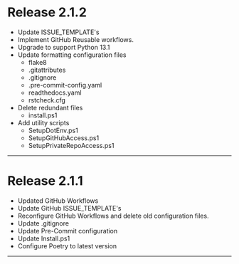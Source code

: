 # Release 2.1.2

- Update ISSUE_TEMPLATE's
- Implement GitHub Reusable workflows.
- Upgrade to support Python 13.1
- Update formatting configuration files
  - flake8
  - .gitattributes
  - .gitignore
  - .pre-commit-config.yaml
  - readthedocs.yaml
  - rstcheck.cfg
- Delete redundant files
  - install.ps1
- Add utility scripts
  - SetupDotEnv.ps1
  - SetupGitHubAccess.ps1
  - SetupPrivateRepoAccess.ps1

______________________________________________________________________

# Release 2.1.1

- Updated GitHub Workflows
- Update GitHub ISSUE_TEMPLATE's
- Reconfigure GitHub Workflows and delete old configuration files.
- Update .gitignore
- Update Pre-Commit configuration
- Update Install.ps1
- Configure Poetry to latest version

______________________________________________________________________
